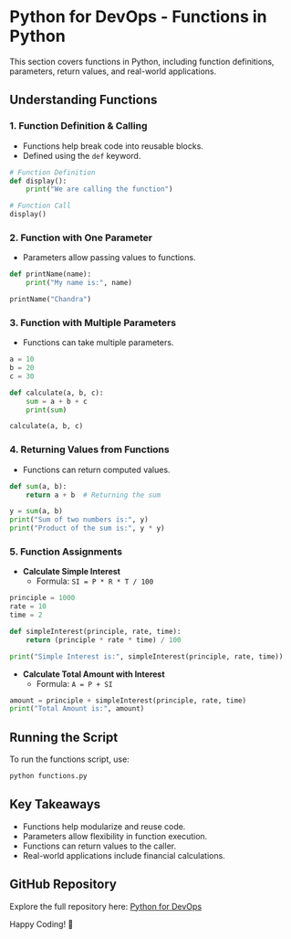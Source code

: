 # Python for DevOps - Functions in Python

This section covers functions in Python, including function definitions, parameters, return values, and real-world applications.

## Understanding Functions
### 1. Function Definition & Calling
- Functions help break code into reusable blocks.
- Defined using the `def` keyword.

```python
# Function Definition
def display():
    print("We are calling the function")

# Function Call
display()
```

### 2. Function with One Parameter
- Parameters allow passing values to functions.

```python
def printName(name):
    print("My name is:", name)

printName("Chandra")
```

### 3. Function with Multiple Parameters
- Functions can take multiple parameters.

```python
a = 10
b = 20
c = 30

def calculate(a, b, c):
    sum = a + b + c
    print(sum)

calculate(a, b, c)
```

### 4. Returning Values from Functions
- Functions can return computed values.

```python
def sum(a, b):
    return a + b  # Returning the sum

y = sum(a, b)
print("Sum of two numbers is:", y)
print("Product of the sum is:", y * y)
```

### 5. Function Assignments
- **Calculate Simple Interest**
  - Formula: `SI = P * R * T / 100`

```python
principle = 1000
rate = 10
time = 2

def simpleInterest(principle, rate, time):
    return (principle * rate * time) / 100

print("Simple Interest is:", simpleInterest(principle, rate, time))
```

- **Calculate Total Amount with Interest**
  - Formula: `A = P + SI`

```python
amount = principle + simpleInterest(principle, rate, time)
print("Total Amount is:", amount)
```

## Running the Script
To run the functions script, use:
```sh
python functions.py
```

## Key Takeaways
- Functions help modularize and reuse code.
- Parameters allow flexibility in function execution.
- Functions can return values to the caller.
- Real-world applications include financial calculations.

## GitHub Repository
Explore the full repository here: [Python for DevOps](https://github.com/ChandraSekharC478/PythonforDevops)

Happy Coding! 🚀


